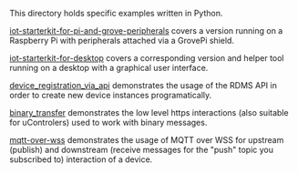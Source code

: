 This directory holds specific examples written in Python.

[iot-starterkit-for-pi-and-grove-peripherals](./iot-starterkit-for-pi-and-grove-peripherals)
covers a version running on a Raspberry Pi with peripherals attached via a
GrovePi shield.

[iot-starterkit-for-desktop](./iot-starterkit-for-desktop) covers a
corresponding version and helper tool running on a desktop with a graphical
user interface.

[device_registration_via_api](./device_registration_via_api) demonstrates the
usage of the RDMS API in order to create new device instances programatically.

[binary_transfer](./binary_transfer) demonstrates the low level https
interactions (also suitable for uControlers) used to work with binary messages.

[mqtt-over-wss](./mqtt-over-wss) demonstrates the usage of MQTT over WSS for upstream (publish) and downstream (receive messages for the "push" topic you subscribed to) interaction of a device.
